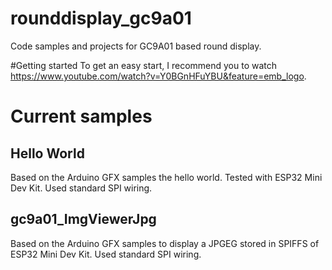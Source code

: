 # rounddisplay_gc9a01
Code samples and projects for GC9A01 based round display.

#Getting started
To get an easy start, I recommend you to watch https://www.youtube.com/watch?v=Y0BGnHFuYBU&feature=emb_logo.

# Current samples
## Hello World
Based on the Arduino GFX samples the hello world. Tested with ESP32 Mini Dev Kit. Used standard SPI wiring.

## gc9a01_ImgViewerJpg
Based on the Arduino GFX samples to display a JPGEG stored in SPIFFS of ESP32 Mini Dev Kit. Used standard SPI wiring.

